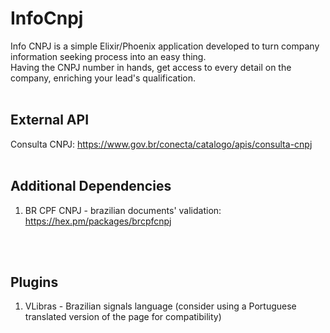 # InfoCnpj
Info CNPJ is a simple Elixir/Phoenix application developed to turn company information seeking process into an easy thing.
<br>
Having the CNPJ number in hands, get access to every detail on the company, enriching your lead's qualification.
<br>
<br>

## External API
Consulta CNPJ: https://www.gov.br/conecta/catalogo/apis/consulta-cnpj
<br>
<br>

## Additional Dependencies
1. BR CPF CNPJ - brazilian documents' validation: https://hex.pm/packages/brcpfcnpj
<br>
<br>

## Plugins
1. VLibras - Brazilian signals language (consider using a Portuguese translated version of the page for compatibility)